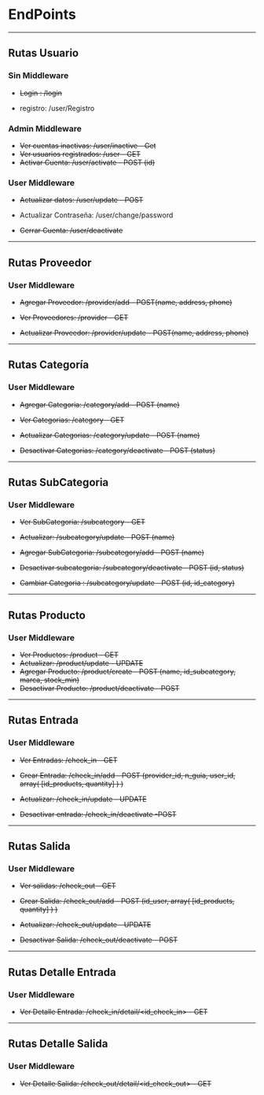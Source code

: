 # EndPoints

---
## Rutas Usuario
### Sin Middleware
* ~~Login :   /login~~

* registro: /user/Registro

### Admin Middleware
* ~~Ver cuentas inactivas: /user/inactive  - Get~~
* ~~Ver usuarios registrados: /user - GET~~
* ~~Activar Cuenta: /user/activate - POST (id)~~


### User Middleware
* ~~Actualizar datos: /user/update - POST~~
* Actualizar Contraseña: /user/change/password

* ~~Cerrar Cuenta: /user/deactivate~~
---
## Rutas Proveedor
### User Middleware
* ~~Agregar Proveedor: /provider/add - POST(name, address, phone)~~

* ~~Ver Proveedores: /provider - GET~~
* ~~Actualizar Proveedor: /provider/update - POST(name, address, phone)~~
---
## Rutas Categoría
### User Middleware
* ~~Agregar Categoria: /category/add - POST (name)~~

* ~~Ver Categorias: /category - GET~~
* ~~Actualizar Categorias: /category/update - POST (name)~~
* ~~Desactivar Categorias: /category/deactivate - POST (status)~~
---
## Rutas SubCategoria
### User Middleware
* ~~Ver SubCategoria: /subcategory - GET~~

* ~~Actualizar: /subcategory/update - POST (name)~~
* ~~Agregar SubCategoria: /subcategory/add - POST (name)~~
* ~~Desactivar subcategoria: /subcategory/deactivate - POST (id, status)~~
* ~~Cambiar Categoria : /subcategory/update - POST (id, id_category)~~
---
## Rutas Producto
### User Middleware
 * ~~Ver Productos: /product - GET~~
 * ~~Actualizar: /product/update - UPDATE~~
 * ~~Agregar Producto: /product/create - POST (name, id_subcategory, marca, stock_min)~~
 * ~~Desactivar Producto: /product/deactivate - POST~~
---
## Rutas Entrada
### User Middleware
* ~~Ver Entradas: /check_in - GET~~

* ~~Crear Entrada: /check_in/add - POST (provider_id, n_guia, user_id,  array( [id_products, quantity] ) )~~
* ~~Actualizar: /check_in/update - UPDATE~~
* ~~Desactivar entrada: /check_in/deactivate -POST~~
---
## Rutas Salida
### User Middleware
* ~~Ver salidas: /check_out - GET~~

* ~~Crear Salida: /check_out/add - POST (id_user,  array( [id_products, quantity] ) )~~
* ~~Actualizar: /check_out/update - UPDATE~~
* ~~Desactivar Salida: /check_out/deactivate - POST~~
---
## Rutas Detalle Entrada
### User Middleware
* ~~Ver Detalle Entrada: /check_in/detail/<id_check_in> - GET~~

---
## Rutas Detalle Salida
### User Middleware
* ~~Ver Detalle Salida: /check_out/detail/<id_check_out> - GET~~

